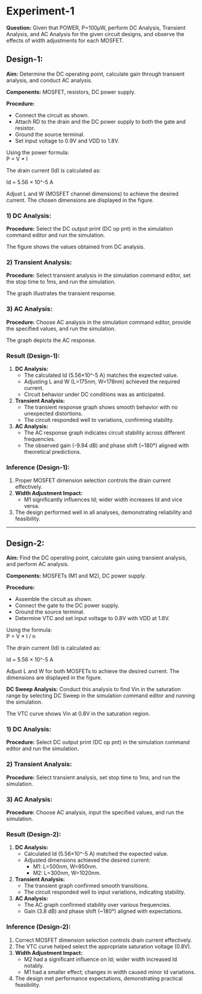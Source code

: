 # Experiment-1
**Question:** Given that POWER, P=100µW, perform DC Analysis, Transient Analysis, and AC Analysis for the given circuit designs, and observe the effects of width adjustments for each MOSFET.

## Design-1:
   **Aim:** Determine the DC operating point, calculate gain through transient analysis, and conduct AC analysis.

   **Components:** MOSFET, resistors, DC power supply.

   **Procedure:**
   - Connect the circuit as shown.
   - Attach RD to the drain and the DC power supply to both the gate and resistor.
   - Ground the source terminal.
   - Set input voltage to 0.9V and VDD to 1.8V.

Using the power formula:  
P = V * I

The drain current (Id) is calculated as:

Id = 5.56 × 10^-5 A

Adjust L and W (MOSFET channel dimensions) to achieve the desired current. The chosen dimensions are displayed in the figure.

### 1) DC Analysis:
**Procedure:** Select the DC output print (DC op pnt) in the simulation command editor and run the simulation.

The figure shows the values obtained from DC analysis.

### 2) Transient Analysis:
**Procedure:** Select transient analysis in the simulation command editor, set the stop time to 1ms, and run the simulation.

The graph illustrates the transient response.

### 3) AC Analysis:
**Procedure:** Choose AC analysis in the simulation command editor, provide the specified values, and run the simulation.

The graph depicts the AC response.

### Result (Design-1):
1. **DC Analysis:**
   - The calculated Id (5.56×10^-5 A) matches the expected value.
   - Adjusting L and W (L=175nm, W=178nm) achieved the required current.
   - Circuit behavior under DC conditions was as anticipated.
2. **Transient Analysis:**
   - The transient response graph shows smooth behavior with no unexpected distortions.
   - The circuit responded well to variations, confirming stability.
3. **AC Analysis:**
   - The AC response graph indicates circuit stability across different frequencies.
   - The observed gain (-9.94 dB) and phase shift (~180°) aligned with theoretical predictions.

### Inference (Design-1):
1. Proper MOSFET dimension selection controls the drain current effectively.
2. **Width Adjustment Impact:**
   - M1 significantly influences Id; wider width increases Id and vice versa.
3. The design performed well in all analyses, demonstrating reliability and feasibility.

---

## Design-2:
**Aim:** Find the DC operating point, calculate gain using transient analysis, and perform AC analysis.

**Components:** MOSFETs (M1 and M2), DC power supply.

**Procedure:**
   - Assemble the circuit as shown.
   - Connect the gate to the DC power supply.
   - Ground the source terminal.
   - Determine VTC and set input voltage to 0.8V with VDD at 1.8V.

Using the formula:  
P = V * I / n

The drain current (Id) is calculated as:

Id = 5.56 × 10^-5 A

Adjust L and W for both MOSFETs to achieve the desired current. The dimensions are displayed in the figure.

**DC Sweep Analysis:** Conduct this analysis to find Vin in the saturation range by selecting DC Sweep in the simulation command editor and running the simulation.

The VTC curve shows Vin at 0.8V in the saturation region.

### 1) DC Analysis:
**Procedure:** Select DC output print (DC op pnt) in the simulation command editor and run the simulation.

### 2) Transient Analysis:
**Procedure:** Select transient analysis, set stop time to 1ms, and run the simulation.

### 3) AC Analysis:
**Procedure:** Choose AC analysis, input the specified values, and run the simulation.

### Result (Design-2):
1. **DC Analysis:**
   - Calculated Id (5.56×10^-5 A) matched the expected value.
   - Adjusted dimensions achieved the desired current:
     - M1: L=500nm, W=950nm.
     - M2: L=300nm, W=1020nm.
2. **Transient Analysis:**
   - The transient graph confirmed smooth transitions.
   - The circuit responded well to input variations, indicating stability.
3. **AC Analysis:**
   - The AC graph confirmed stability over various frequencies.
   - Gain (3.8 dB) and phase shift (~180°) aligned with expectations.

### Inference (Design-2):
1. Correct MOSFET dimension selection controls drain current effectively.
2. The VTC curve helped select the appropriate saturation voltage (0.8V).
3. **Width Adjustment Impact:**
   - M2 had a significant influence on Id; wider width increased Id notably.
   - M1 had a smaller effect; changes in width caused minor Id variations.
4. The design met performance expectations, demonstrating practical feasibility.

